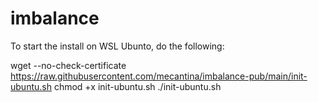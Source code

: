 # imbalance
To start the install on WSL Ubunto, do the following:

wget --no-check-certificate https://raw.githubusercontent.com/mecantina/imbalance-pub/main/init-ubuntu.sh
chmod +x init-ubuntu.sh
./init-ubuntu.sh

    